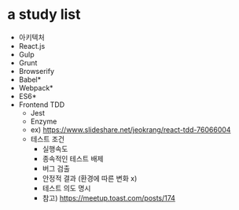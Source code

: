 # a study list

- 아키텍처
- React.js
- Gulp
- Grunt
- Browserify
- Babel*
- Webpack*
- ES6*
- Frontend TDD
    - Jest
    - Enzyme
    - ex) https://www.slideshare.net/jeokrang/react-tdd-76066004
    - 테스트 조건 
        - 실행속도
        - 종속적인 테스트 배제
        - 버그 검출
        - 안정적 결과 (환경에 따른 변화 x)
        - 테스트 의도 명시
        - 참고) https://meetup.toast.com/posts/174
